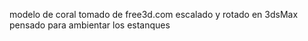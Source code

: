 modelo de coral tomado de free3d.com escalado y rotado en 3dsMax
pensado para ambientar los estanques
